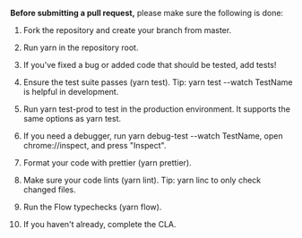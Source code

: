 **Before submitting a pull request,** please make sure the following is done:

1. Fork the repository and create your branch from master.

2. Run yarn in the repository root.

3. If you've fixed a bug or added code that should be tested, add tests!

4. Ensure the test suite passes (yarn test). Tip: yarn test --watch TestName is helpful in development.

5. Run yarn test-prod to test in the production environment. It supports the same options as yarn test.

6. If you need a debugger, run yarn debug-test --watch TestName, open chrome://inspect, and press "Inspect".

7. Format your code with prettier (yarn prettier).

8. Make sure your code lints (yarn lint). Tip: yarn linc to only check changed files.

9. Run the Flow typechecks (yarn flow).

10. If you haven't already, complete the CLA.
